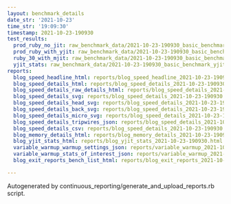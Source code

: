 ```yaml
---
layout: benchmark_details
date_str: '2021-10-23'
time_str: '19:09:30'
timestamp: 2021-10-23-190930
test_results:
  prod_ruby_no_jit: raw_benchmark_data/2021-10-23-190930_basic_benchmark_prod_ruby_no_jit.json
  prod_ruby_with_yjit: raw_benchmark_data/2021-10-23-190930_basic_benchmark_prod_ruby_with_yjit.json
  ruby_30_with_mjit: raw_benchmark_data/2021-10-23-190930_basic_benchmark_ruby_30_with_mjit.json
  yjit_stats: raw_benchmark_data/2021-10-23-190930_basic_benchmark_yjit_stats.json
reports:
  blog_speed_headline_html: reports/blog_speed_headline_2021-10-23-190930.html
  blog_speed_details_html: reports/blog_speed_details_2021-10-23-190930.html
  blog_speed_details_raw_details_html: reports/blog_speed_details_2021-10-23-190930.raw_details.html
  blog_speed_details_svg: reports/blog_speed_details_2021-10-23-190930.svg
  blog_speed_details_head_svg: reports/blog_speed_details_2021-10-23-190930.head.svg
  blog_speed_details_back_svg: reports/blog_speed_details_2021-10-23-190930.back.svg
  blog_speed_details_micro_svg: reports/blog_speed_details_2021-10-23-190930.micro.svg
  blog_speed_details_tripwires_json: reports/blog_speed_details_2021-10-23-190930.tripwires.json
  blog_speed_details_csv: reports/blog_speed_details_2021-10-23-190930.csv
  blog_memory_details_html: reports/blog_memory_details_2021-10-23-190930.html
  blog_yjit_stats_html: reports/blog_yjit_stats_2021-10-23-190930.html
  variable_warmup_warmup_settings_json: reports/variable_warmup_2021-10-23-190930.warmup_settings.json
  variable_warmup_stats_of_interest_json: reports/variable_warmup_2021-10-23-190930.stats_of_interest.json
  blog_exit_reports_bench_list_html: reports/blog_exit_reports_2021-10-23-190930.bench_list.html

---
```

Autogenerated by continuous_reporting/generate_and_upload_reports.rb script.
